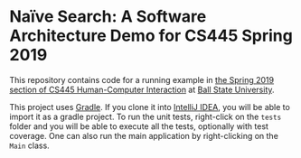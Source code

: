 # Na&iuml;ve Search: A Software Architecture Demo for CS445 Spring 2019

This repository contains code for a running example in 
[the Spring 2019 section of CS445 Human-Computer Interaction](http://www.cs.bsu.edu/~pvgestwicki/courses/cs445Sp19/)
at [Ball State University](https://www.bsu.edu).

This project uses [Gradle](https://gradle.org/). If you clone it into [IntelliJ IDEA](https://www.jetbrains.com/idea/), 
you will be able to import it as a gradle project. To run the unit tests, right-click on the `tests` folder and you will be 
able to execute all the tests, optionally with test coverage. One can also run the main application by right-clicking 
on the `Main` class.
